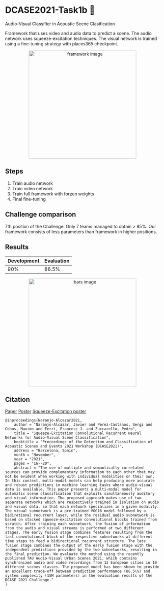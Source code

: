 # DCASE2021-Task1b :rocket:

Audio-Visual Classifier in Acoustic Scene Clasification

Framework that uses video and audio data to predict a scene. The audio network uses squeeze-excitation techniques. The visual network is trained using a fine-tuning strategy with places365 checkpoint.

<p align="center">
  <img src="images/framework" width="350" title="framework image">
</p>

## Steps

1. Train audio network
2. Train video network
3. Train full framework with forzen weights
4. Final fine-tuning

## Challenge comparison

7th position of the Challenge. Only 7 teams managed to obtain > 85%. Our framework consists of less parameters than framework in higher positions.

## Results

Development | Evaluation | 
--- | --- | 
90% | 86.5% | 

<p align="center">
  <img src="images/bars" width="350" title="bars image">
</p>

## Citation

[Paper](http://dcase.community/documents/workshop2021/proceedings/DCASE2021Workshop_Naranjo-Alcazar_11.pdf)
[Poster](http://dcase.community/documents/workshop2021/posters/DCASE2021Workshop_Naranjo-Alcazar_11-poster.pdf)
[Squeeze-Excitation poster](https://ieeexplore.ieee.org/stamp/stamp.jsp?arnumber=9118879)

```
@inproceedings{Naranjo-Alcazar2021,
    author = "Naranjo-Alcazar, Javier and Perez-Castanos, Sergi and Cobos, Maximo and Ferri, Francesc J. and Zuccarello, Pedro",
    title = "Squeeze-Excitation Convolutional Recurrent Neural Networks for Audio-Visual Scene Classification",
    booktitle = "Proceedings of the Detection and Classification of Acoustic Scenes and Events 2021 Workshop (DCASE2021)",
    address = "Barcelona, Spain",
    month = "November",
    year = "2021",
    pages = "16--20",
    abstract = "The use of multiple and semantically correlated sources can provide complementary information to each other that may not be evident when working with individual modalities on their own. In this context, multi-modal models can help producing more accurate and robust predictions in machine learning tasks where audio-visual data is available. This paper presents a multi-modal model for automatic scene classification that exploits simultaneously auditory and visual information. The proposed approach makes use of two separate networks which are respectively trained in isolation on audio and visual data, so that each network specializes in a given modality. The visual subnetwork is a pre-trained VGG16 model followed by a bidiretional recurrent layer, while the residual audio subnetwork is based on stacked squeeze-excitation convolutional blocks trained from scratch. After training each subnetwork, the fusion of information from the audio and visual streams is performed at two different stages. The early fusion stage combines features resulting from the last convolutional block of the respective subnetworks at different time steps to feed a bidirectional recurrent structure. The late fusion stage combines the output of the early fusion stage with the independent predictions provided by the two subnetworks, resulting in the final prediction. We evaluate the method using the recently published TAU Audio-Visual Urban Scenes 2021, which contains synchronized audio and video recordings from 12 European cities in 10 different scenes classes. The proposed model has been shown to provide an excellent trade-off between prediction performance (86.5\%) and system complexity (15M parameters) in the evaluation results of the DCASE 2021 Challenge."
}
```